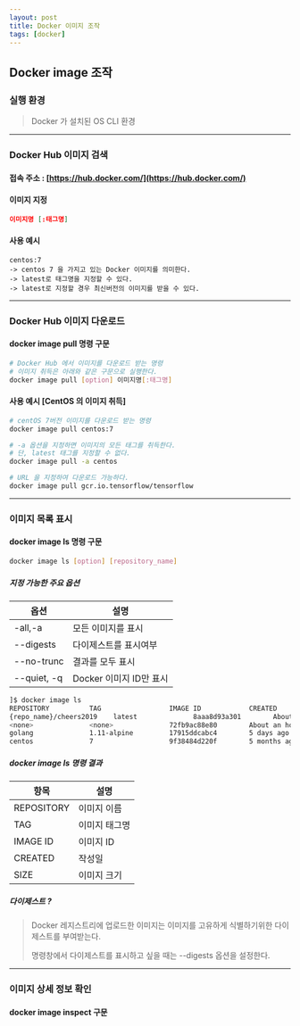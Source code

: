 ```yaml
---
layout: post
title: Docker 이미지 조작
tags: [docker]
---
```


## Docker image 조작

### 실행 환경
> Docker 가 설치된 OS CLI 환경

---
### Docker Hub 이미지 검색
#### 접속 주소 : [https://hub.docker.com/](https://hub.docker.com/)

#### 이미지 지정
```json
이미지명 [:태그명]
```
#### 사용 예시
```
centos:7
-> centos 7 을 가지고 있는 Docker 이미지를 의미한다.
-> latest로 태그명을 지정할 수 있다.
-> latest로 지정할 경우 최신버전의 이미지를 받을 수 있다.
```

---

### Docker Hub 이미지 다운로드

#### docker image pull 명령 구문
```bash
# Docker Hub 에서 이미지를 다운로드 받는 명령
# 이미지 취득은 아래와 같은 구문으로 실행한다.
docker image pull [option] 이미지명[:태그명]
```

#### 사용 예시 [CentOS 의 이미지 취득]
```bash
# centOS 7버전 이미지를 다운로드 받는 명령
docker image pull centos:7

# -a 옵션을 지정하면 이미지의 모든 태그를 취득한다.
# 단, latest 태그를 지정할 수 없다.
docker image pull -a centos

# URL 을 지정하여 다운로드 가능하다.
docker image pull gcr.io.tensorflow/tensorflow
```

---

### 이미지 목록 표시

#### docker image ls 명령 구문
```bash
docker image ls [option] [repository_name]
```
##### 지정 가능한 주요 옵션


옵션|설명
---|---
-all,-a|모든 이미지를 표시
--digests|다이제스트를 표시여부
--no-trunc|결과를 모두 표시
--quiet, -q|Docker 이미지 ID만 표시


```bash
]$ docker image ls
REPOSITORY          TAG                 IMAGE ID            CREATED             SIZE
{repo_name}/cheers2019    latest              8aaa8d93a301        About an hour ago   4.01MB
<none>              <none>              72fb9ac88e80        About an hour ago   357MB
golang              1.11-alpine         17915ddcabc4        5 days ago          312MB
centos              7                   9f38484d220f        5 months ago        202MB
```

##### docker image ls 명령 결과


항목|설명
---|---
REPOSITORY|이미지 이름
TAG|이미지 태그명
IMAGE ID|이미지 ID
CREATED|작성일
SIZE|이미지 크기


##### 다이제스트 ?
> Docker 레지스트리에 업로드한 이미지는 이미지를 고유하게 식별하기위한 다이제스트를 부여받는다.
> 
> 명령창에서 다이제스트를 표시하고 싶을 때는 --digests 옵션을 설정한다.

---

### 이미지 상세 정보 확인

#### docker image inspect 구문
